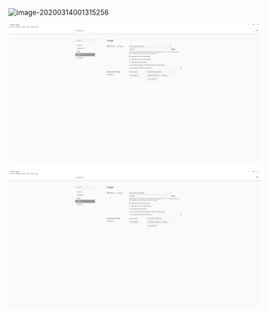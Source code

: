 ![image-20200314001315256](C:\Users\gosto\AppData\Roaming\Typora\typora-user-images\image-20200314001315256.png)

![image-20200314001449029](./images/image-20200314001449029.png)

![image-20200314001449029](./images/image_20200314001449029.png)
